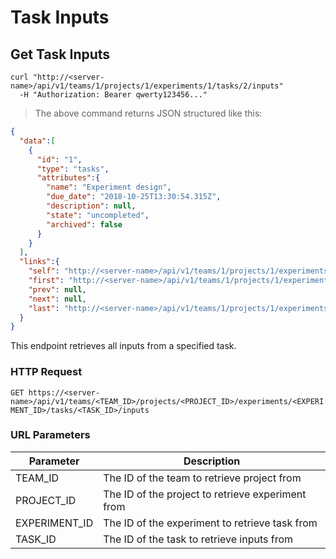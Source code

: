 # Task Inputs

## Get Task Inputs

```shell
curl "http://<server-name>/api/v1/teams/1/projects/1/experiments/1/tasks/2/inputs"
  -H "Authorization: Bearer qwerty123456..."
```
> The above command returns JSON structured like this:

```json
{
  "data":[
    {
      "id": "1",
      "type": "tasks",
      "attributes":{
        "name": "Experiment design",
        "due_date": "2018-10-25T13:30:54.315Z",
        "description": null,
        "state": "uncompleted",
        "archived": false
      }
    }
  ],
  "links":{
    "self": "http://<server-name>/api/v1/teams/1/projects/1/experiments/1/tasks/2/inputs?page%5Bnumber%5D=1&page%5Bsize%5D=10",
    "first": "http://<server-name>/api/v1/teams/1/projects/1/experiments/1/tasks/2/inputs?page%5Bnumber%5D=1&page%5Bsize%5D=10",
    "prev": null,
    "next": null,
    "last": "http://<server-name>/api/v1/teams/1/projects/1/experiments/1/tasks/2/inputs?page%5Bnumber%5D=1&page%5Bsize%5D=10"
  }
}
```

This endpoint retrieves all inputs from a specified task.

### HTTP Request

`GET https://<server-name>/api/v1/teams/<TEAM_ID>/projects/<PROJECT_ID>/experiments/<EXPERIMENT_ID>/tasks/<TASK_ID>/inputs`

### URL Parameters

Parameter | Description
--------- | -----------
TEAM_ID | The ID of the team to retrieve project from
PROJECT_ID | The ID of the project to retrieve experiment from
EXPERIMENT_ID | The ID of the experiment to retrieve task from
TASK_ID | The ID of the task to retrieve inputs from
